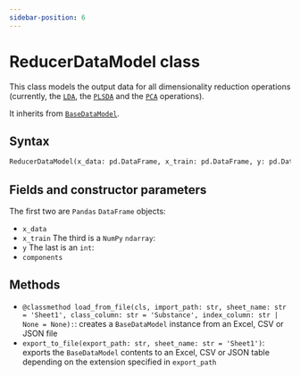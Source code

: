 ```yaml
---
sidebar-position: 6
---
```



# ReducerDataModel class

This class models the output data for all dimensionality reduction operations (currently, the [`LDA`](../lda/lda.md), the [`PLSDA`](../plsda/plsda.md) and the [`PCA`](../pca/pca.md) operations).

It inherits from [`BaseDataModel`](./basedatamodel.md).

## Syntax

```python
ReducerDataModel(x_data: pd.DataFrame, x_train: pd.DataFrame, y: pd.DataFrame, components: int)
```

## Fields and constructor parameters

The first two are `Pandas` `DataFrame` objects:
- `x_data`
- `x_train`
The third is a `NumPy` `ndarray`:
- `y`
The last is an `int`:
- `components`

## Methods

- `@classmethod load_from_file(cls, import_path: str, sheet_name: str = 'Sheet1', class_column: str = 'Substance', index_column: str | None = None):`: creates a `BaseDataModel` instance from an Excel, CSV or JSON file
- `export_to_file(export_path: str, sheet_name: str = 'Sheet1')`: exports the `BaseDataModel` contents to an Excel, CSV or JSON table depending on the extension specified in `export_path`